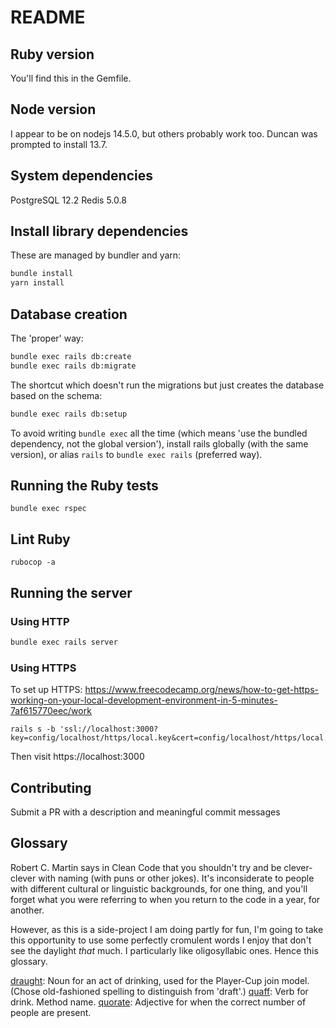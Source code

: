 # README

## Ruby version

You'll find this in the Gemfile.

## Node version

I appear to be on nodejs 14.5.0, but others probably work too. Duncan was prompted to install 13.7.

## System dependencies

PostgreSQL 12.2
Redis 5.0.8

## Install library dependencies

These are managed by bundler and yarn:

```bash
bundle install
yarn install
```

## Database creation

The 'proper' way:

```bash
bundle exec rails db:create
bundle exec rails db:migrate
```

The shortcut which doesn't run the migrations but just creates the database based on the schema:

```bash
bundle exec rails db:setup
```

To avoid writing `bundle exec` all the time (which means 'use the bundled dependency, not the global version'), install rails globally (with the same version), or alias `rails` to `bundle exec rails` (preferred way).

## Running the Ruby tests

```
bundle exec rspec
```

## Lint Ruby

```
rubocop -a
```

## Running the server

### Using HTTP

```bash
bundle exec rails server
```

### Using HTTPS

To set up HTTPS: https://www.freecodecamp.org/news/how-to-get-https-working-on-your-local-development-environment-in-5-minutes-7af615770eec/work

```
rails s -b 'ssl://localhost:3000?key=config/localhost/https/local.key&cert=config/localhost/https/local.crt'
```

Then visit https://localhost:3000

## Contributing

Submit a PR with a description and meaningful commit messages

## Glossary

Robert C. Martin says in Clean Code that you shouldn't try and be clever-clever with naming (with puns or other jokes). It's inconsiderate to people with different cultural or linguistic backgrounds, for one thing, and you'll forget what you were referring to when you return to the code in a year, for another.

However, as this is a side-project I am doing partly for fun, I'm going to take this opportunity to use some perfectly cromulent words I enjoy that don't see the daylight *that* much. I particularly like oligosyllabic ones. Hence this glossary.

[draught](https://en.wiktionary.org/wiki/draft#English): Noun for an act of drinking, used for the Player-Cup join model. (Chose old-fashioned spelling to distinguish from 'draft'.)
[quaff](https://en.wiktionary.org/wiki/quaff): Verb for drink. Method name.
[quorate](https://en.wiktionary.org/wiki/quorate#English): Adjective for when the correct number of people are present. 
